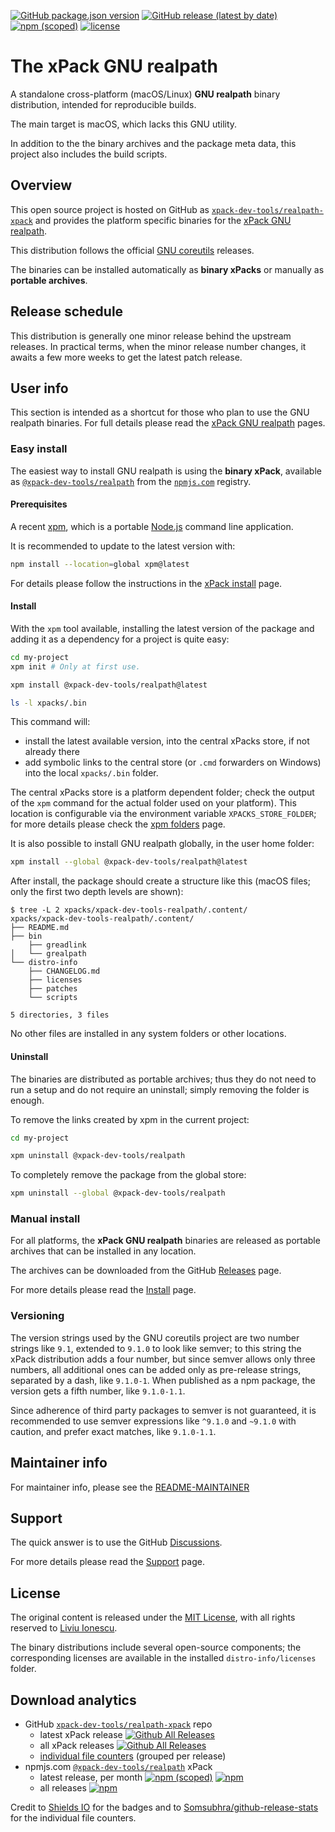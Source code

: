 
[![GitHub package.json version](https://img.shields.io/github/package-json/v/xpack-dev-tools/realpath-xpack)](https://github.com/xpack-dev-tools/realpath-xpack/blob/xpack/package.json)
[![GitHub release (latest by date)](https://img.shields.io/github/v/release/xpack-dev-tools/realpath-xpack)](https://github.com/xpack-dev-tools/realpath-xpack/releases/)
[![npm (scoped)](https://img.shields.io/npm/v/@xpack-dev-tools/realpath.svg?color=blue)](https://www.npmjs.com/package/@xpack-dev-tools/realpath/)
[![license](https://img.shields.io/github/license/xpack-dev-tools/realpath-xpack)](https://github.com/xpack-dev-tools/realpath-xpack/blob/xpack/LICENSE)

# The xPack GNU realpath

A standalone cross-platform (macOS/Linux) **GNU realpath**
binary distribution, intended for reproducible builds.

The main target is macOS, which lacks this GNU utility.

In addition to the the binary archives and the package meta data,
this project also includes the build scripts.

## Overview

This open source project is hosted on GitHub as
[`xpack-dev-tools/realpath-xpack`](https://github.com/xpack-dev-tools/realpath-xpack)
and provides the platform specific binaries for the
[xPack GNU realpath](https://xpack.github.io/realpath/).

This distribution follows the official
[GNU coreutils](https://www.gnu.org/software/coreutils/) releases.

The binaries can be installed automatically as **binary xPacks** or manually as
**portable archives**.

## Release schedule

This distribution is generally one minor release behind the upstream releases.
In practical terms, when the minor release number changes, it awaits a few
more weeks to get the latest patch release.

## User info

This section is intended as a shortcut for those who plan
to use the GNU realpath binaries. For full details please read the
[xPack GNU realpath](https://xpack.github.io/realpath/) pages.

### Easy install

The easiest way to install GNU realpath is using the **binary xPack**, available as
[`@xpack-dev-tools/realpath`](https://www.npmjs.com/package/@xpack-dev-tools/realpath)
from the [`npmjs.com`](https://www.npmjs.com) registry.

#### Prerequisites

A recent [xpm](https://xpack.github.io/xpm/),
which is a portable [Node.js](https://nodejs.org/) command line application.

It is recommended to update to the latest version with:

```sh
npm install --location=global xpm@latest
```

For details please follow the instructions in the
[xPack install](https://xpack.github.io/install/) page.

#### Install

With the `xpm` tool available, installing
the latest version of the package and adding it as
a dependency for a project is quite easy:

```sh
cd my-project
xpm init # Only at first use.

xpm install @xpack-dev-tools/realpath@latest

ls -l xpacks/.bin
```

This command will:

- install the latest available version,
into the central xPacks store, if not already there
- add symbolic links to the central store
(or `.cmd` forwarders on Windows) into
the local `xpacks/.bin` folder.

The central xPacks store is a platform dependent
folder; check the output of the `xpm` command for the actual
folder used on your platform).
This location is configurable via the environment variable
`XPACKS_STORE_FOLDER`; for more details please check the
[xpm folders](https://xpack.github.io/xpm/folders/) page.

It is also possible to install GNU realpath globally, in the user home folder:

```sh
xpm install --global @xpack-dev-tools/realpath@latest
```

After install, the package should create a structure like this (macOS files;
only the first two depth levels are shown):

```console
$ tree -L 2 xpacks/xpack-dev-tools-realpath/.content/
xpacks/xpack-dev-tools-realpath/.content/
├── README.md
├── bin
    ├── greadlink
│   └── grealpath
└── distro-info
    ├── CHANGELOG.md
    ├── licenses
    ├── patches
    └── scripts

5 directories, 3 files
```

No other files are installed in any system folders or other locations.

#### Uninstall

The binaries are distributed as portable archives; thus they do not need
to run a setup and do not require an uninstall; simply removing the
folder is enough.

To remove the links created by xpm in the current project:

```sh
cd my-project

xpm uninstall @xpack-dev-tools/realpath
```

To completely remove the package from the global store:

```sh
xpm uninstall --global @xpack-dev-tools/realpath
```

### Manual install

For all platforms, the **xPack GNU realpath**
binaries are released as portable
archives that can be installed in any location.

The archives can be downloaded from the
GitHub [Releases](https://github.com/xpack-dev-tools/realpath-xpack/releases/)
page.

For more details please read the
[Install](https://xpack.github.io/realpath/install/) page.

### Versioning

The version strings used by the GNU coreutils project are two number strings
like `9.1`, extended to `9.1.0` to look like semver;
to this string the xPack distribution adds a four number,
but since semver allows only three numbers, all additional ones can
be added only as pre-release strings, separated by a dash,
like `9.1.0-1`. When published as a npm package, the version gets
a fifth number, like `9.1.0-1.1`.

Since adherence of third party packages to semver is not guaranteed,
it is recommended to use semver expressions like `^9.1.0` and `~9.1.0`
with caution, and prefer exact matches, like `9.1.0-1.1`.

## Maintainer info

For maintainer info, please see the
[README-MAINTAINER](https://github.com/xpack-dev-tools/realpath-xpack/blob/xpack/README-MAINTAINER.md)

## Support

The quick answer is to use the GitHub
[Discussions](https://github.com/xpack-dev-tools/realpath-xpack/discussions/).

For more details please read the
[Support](https://xpack.github.io/realpath/support/) page.

## License

The original content is released under the
[MIT License](https://opensource.org/licenses/MIT), with all rights
reserved to [Liviu Ionescu](https://github.com/ilg-ul/).

The binary distributions include several open-source components; the
corresponding licenses are available in the installed
`distro-info/licenses` folder.

## Download analytics

- GitHub [`xpack-dev-tools/realpath-xpack`](https://github.com/xpack-dev-tools/realpath-xpack/) repo
  - latest xPack release
[![Github All Releases](https://img.shields.io/github/downloads/xpack-dev-tools/realpath-xpack/latest/total.svg)](https://github.com/xpack-dev-tools/realpath-xpack/releases/)
  - all xPack releases [![Github All Releases](https://img.shields.io/github/downloads/xpack-dev-tools/realpath-xpack/total.svg)](https://github.com/xpack-dev-tools/realpath-xpack/releases/)
  - [individual file counters](https://somsubhra.github.io/github-release-stats/?username=xpack-dev-tools&repository=realpath-xpack) (grouped per release)
- npmjs.com [`@xpack-dev-tools/realpath`](https://www.npmjs.com/package/@xpack-dev-tools/realpath/) xPack
  - latest release, per month
[![npm (scoped)](https://img.shields.io/npm/v/@xpack-dev-tools/realpath.svg)](https://www.npmjs.com/package/@xpack-dev-tools/realpath/)
[![npm](https://img.shields.io/npm/dm/@xpack-dev-tools/realpath.svg)](https://www.npmjs.com/package/@xpack-dev-tools/realpath/)
  - all releases [![npm](https://img.shields.io/npm/dt/@xpack-dev-tools/realpath.svg)](https://www.npmjs.com/package/@xpack-dev-tools/realpath/)

Credit to [Shields IO](https://shields.io) for the badges and to
[Somsubhra/github-release-stats](https://github.com/Somsubhra/github-release-stats)
for the individual file counters.
